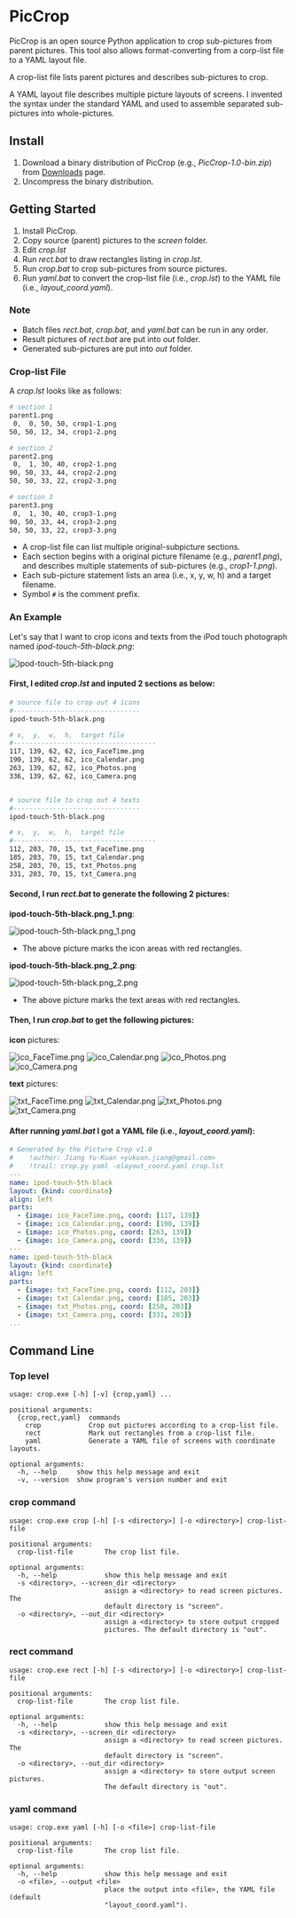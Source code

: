 # PicCrop #

PicCrop is an open source Python application to crop sub-pictures from parent
pictures. This tool also allows format-converting from a corp-list file to a
YAML layout file.

A crop-list file lists parent pictures and describes sub-pictures to crop.

A YAML layout file describes multiple picture layouts of screens. I invented
the syntax under the standard YAML and used to assemble separated sub- pictures
into whole-pictures.


## Install ##

1. Download a binary distribution of PicCrop (e.g., *PicCrop-1.0-bin.zip*)
   from [Downloads](https://bitbucket.org/YorkJong/pypiccrop/downloads) page.
2. Uncompress the binary distribution.


## Getting Started ##

1. Install PicCrop.
2. Copy source (parent) pictures to the *screen* folder.
3. Edit *crop.lst*
4. Run *rect.bat* to draw rectangles listing in *crop.lst*.
5. Run *crop.bat* to crop sub-pictures from source pictures.
6. Run *yaml.bat* to convert the crop-list file (i.e., *crop.lst*) to the
   YAML file (i.e., *layout_coord.yaml*).

### Note ###
* Batch files *rect.bat*, *crop.bat*, and *yaml.bat* can be run in any order.
* Result pictures of *rect.bat* are put into *out* folder.
* Generated sub-pictures are put into *out* folder.

### Crop-list File ###
A *crop.lst* looks like as follows:
```sh
# section 1
parent1.png
 0,  0, 50, 50, crop1-1.png
50, 50, 12, 34, crop1-2.png

# section 2
parent2.png
 0,  1, 30, 40, crop2-1.png
90, 50, 33, 44, crop2-2.png
50, 50, 33, 22, crop2-3.png

# section 3
parent3.png
 0,  1, 30, 40, crop3-1.png
90, 50, 33, 44, crop3-2.png
50, 50, 33, 22, crop3-3.png
```
* A crop-list file can list multiple original-subpicture sections.
* Each section begins with a original picture filename (e.g., *parent1.png*),
  and describes multiple statements of sub-pictures (e.g., *crop1-1.png*).
* Each sub-picture statement lists an area (i.e., x, y, w, h) and a target
  filename.
* Symbol `#` is the comment prefix.

### An Example ###
Let's say that I want to crop icons and texts from the iPod touch photograph
named *ipod-touch-5th-black.png*:

![ipod-touch-5th-black.png](
https://bitbucket.org/repo/M4KGbj/images/129087335-ipod-touch-5th-black.png)

#### First, I edited *crop.lst* and inputed 2 sections as below:
```sh
# source file to crop out 4 icons
#--------------------------------
ipod-touch-5th-black.png

# x,  y,  w,  h,  target file
#------------------------------------
117, 139, 62, 62, ico_FaceTime.png
190, 139, 62, 62, ico_Calendar.png
263, 139, 62, 62, ico_Photos.png
336, 139, 62, 62, ico_Camera.png


# source file to crop out 4 texts
#--------------------------------
ipod-touch-5th-black.png

# x,  y,  w,  h,  target file
#------------------------------------
112, 203, 70, 15, txt_FaceTime.png
185, 203, 70, 15, txt_Calendar.png
258, 203, 70, 15, txt_Photos.png
331, 203, 70, 15, txt_Camera.png
```

#### Second, I run *rect.bat* to generate the following 2 pictures:

**ipod-touch-5th-black.png_1.png**:

![ipod-touch-5th-black.png_1.png](
https://bitbucket.org/repo/M4KGbj/images/3633704517-ipod-touch-5th-black.png_1.png)

* The above picture marks the icon areas with red rectangles.

**ipod-touch-5th-black.png_2.png**:

![ipod-touch-5th-black.png_2.png](
https://bitbucket.org/repo/M4KGbj/images/3036161955-ipod-touch-5th-black.png_2.png)

* The above picture marks the text areas with red rectangles.

#### Then, I run *crop.bat* to get the following pictures:

**icon** pictures:

![ico_FaceTime.png](
https://bitbucket.org/repo/M4KGbj/images/1888294300-ico_FaceTime.png)
![ico_Calendar.png](
https://bitbucket.org/repo/M4KGbj/images/3171734867-ico_Calendar.png)
![ico_Photos.png](
https://bitbucket.org/repo/M4KGbj/images/2511831279-ico_Photos.png)
![ico_Camera.png](
https://bitbucket.org/repo/M4KGbj/images/1594669115-ico_Camera.png)

**text** pictures:

![txt_FaceTime.png](
https://bitbucket.org/repo/M4KGbj/images/723732507-txt_FaceTime.png)
![txt_Calendar.png](
https://bitbucket.org/repo/M4KGbj/images/192556331-txt_Calendar.png)
![txt_Photos.png](
https://bitbucket.org/repo/M4KGbj/images/1257264801-txt_Photos.png)
![txt_Camera.png](
https://bitbucket.org/repo/M4KGbj/images/3259762654-txt_Camera.png)

#### After running *yaml.bat* I got a YAML file (i.e., *layout_coord.yaml*):
```yaml
# Generated by the Picture Crop v1.0
#    !author: Jiang Yu-Kuan <yukuan.jiang@gmail.com>
#    !trail: crop.py yaml -olayout_coord.yaml crop.lst
---
name: ipod-touch-5th-black
layout: {kind: coordinate}
align: left
parts:
  - {image: ico_FaceTime.png, coord: [117, 139]}
  - {image: ico_Calendar.png, coord: [190, 139]}
  - {image: ico_Photos.png, coord: [263, 139]}
  - {image: ico_Camera.png, coord: [336, 139]}
---
name: ipod-touch-5th-black
layout: {kind: coordinate}
align: left
parts:
  - {image: txt_FaceTime.png, coord: [112, 203]}
  - {image: txt_Calendar.png, coord: [185, 203]}
  - {image: txt_Photos.png, coord: [258, 203]}
  - {image: txt_Camera.png, coord: [331, 203]}
...
```

## Command Line ##
### Top level ###
```
usage: crop.exe [-h] [-v] {crop,yaml} ...

positional arguments:
  {crop,rect,yaml}  commands
    crop            Crop out pictures according to a crop-list file.
    rect            Mark out rectangles from a crop-list file.
    yaml            Generate a YAML file of screens with coordinate layouts.

optional arguments:
  -h, --help     show this help message and exit
  -v, --version  show program's version number and exit
```

### crop command ###
```
usage: crop.exe crop [-h] [-s <directory>] [-o <directory>] crop-list-file

positional arguments:
  crop-list-file        The crop list file.

optional arguments:
  -h, --help            show this help message and exit
  -s <directory>, --screen_dir <directory>
                        assign a <directory> to read screen pictures. The
                        default directory is "screen".
  -o <directory>, --out_dir <directory>
                        assign a <directory> to store output cropped
                        pictures. The default directory is "out".
```

### rect command ###
```
usage: crop.exe rect [-h] [-s <directory>] [-o <directory>] crop-list-file

positional arguments:
  crop-list-file        The crop list file.

optional arguments:
  -h, --help            show this help message and exit
  -s <directory>, --screen_dir <directory>
                        assign a <directory> to read screen pictures. The
                        default directory is "screen".
  -o <directory>, --out_dir <directory>
                        assign a <directory> to store output screen pictures.
                        The default directory is "out".
```

### yaml command ###
```
usage: crop.exe yaml [-h] [-o <file>] crop-list-file

positional arguments:
  crop-list-file        The crop list file.

optional arguments:
  -h, --help            show this help message and exit
  -o <file>, --output <file>
                        place the output into <file>, the YAML file (default
                        "layout_coord.yaml").
```